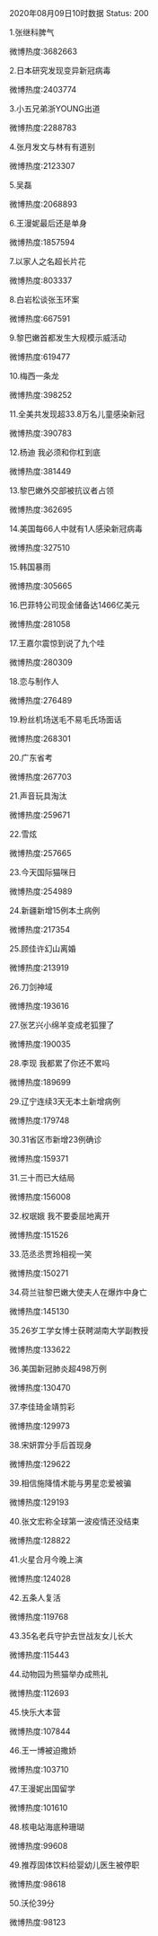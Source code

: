 2020年08月09日10时数据
Status: 200

1.张继科脾气

微博热度:3682663

2.日本研究发现变异新冠病毒

微博热度:2403774

3.小五兄弟浙YOUNG出道

微博热度:2288783

4.张月发文与林有有道别

微博热度:2123307

5.吴磊

微博热度:2068893

6.王漫妮最后还是单身

微博热度:1857594

7.以家人之名超长片花

微博热度:803337

8.白岩松谈张玉环案

微博热度:667591

9.黎巴嫩首都发生大规模示威活动

微博热度:619477

10.梅西一条龙

微博热度:398252

11.全美共发现超33.8万名儿童感染新冠

微博热度:390783

12.杨迪 我必须和你杠到底

微博热度:381449

13.黎巴嫩外交部被抗议者占领

微博热度:362695

14.美国每66人中就有1人感染新冠病毒

微博热度:327510

15.韩国暴雨

微博热度:305665

16.巴菲特公司现金储备达1466亿美元

微博热度:281058

17.王嘉尔震惊到说了九个哇

微博热度:280309

18.恋与制作人

微博热度:276489

19.粉丝机场送毛不易毛氏场面话

微博热度:268301

20.广东省考

微博热度:267703

21.声音玩具淘汰

微博热度:259671

22.雪炫

微博热度:257665

23.今天国际猫咪日

微博热度:254989

24.新疆新增15例本土病例

微博热度:217354

25.顾佳许幻山离婚

微博热度:213919

26.刀剑神域

微博热度:193616

27.张艺兴小绵羊变成老狐狸了

微博热度:190035

28.李现 我都累了你还不累吗

微博热度:189699

29.辽宁连续3天无本土新增病例

微博热度:179748

30.31省区市新增23例确诊

微博热度:159371

31.三十而已大结局

微博热度:156008

32.权珉娥 我不要委屈地离开

微博热度:151526

33.范丞丞贾玲相视一笑

微博热度:150271

34.荷兰驻黎巴嫩大使夫人在爆炸中身亡

微博热度:145130

35.26岁工学女博士获聘湖南大学副教授

微博热度:133622

36.美国新冠肺炎超498万例

微博热度:130470

37.李佳琦金靖剪彩

微博热度:129973

38.宋妍霏分手后首现身

微博热度:129622

39.相信施降情术能与男星恋爱被骗

微博热度:129193

40.张文宏称全球第一波疫情还没结束

微博热度:128822

41.火星合月今晚上演

微博热度:124028

42.五条人复活

微博热度:119768

43.35名老兵守护去世战友女儿长大

微博热度:115443

44.动物园为熊猫举办成熊礼

微博热度:112693

45.快乐大本营

微博热度:107844

46.王一博被迫撒娇

微博热度:103710

47.王漫妮出国留学

微博热度:101610

48.核电站海底种珊瑚

微博热度:99608

49.推荐固体饮料给婴幼儿医生被停职

微博热度:98618

50.沃伦39分

微博热度:98123

